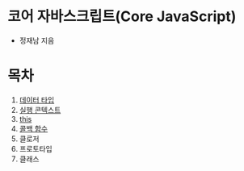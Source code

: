 # 코어 자바스크립트(Core JavaScript)

- 정재남 지음

# 목차

1. [데이터 타입](https://github.com/sunghyunjeonme/TIL/blob/master/Book/corejs/corejs-datatype.md)
2. [실행 콘텍스트](https://github.com/sunghyunjeonme/TIL/blob/master/Book/corejs/corejs-execution-context.md)
3. [this](https://github.com/sunghyunjeonme/TIL/blob/master/Book/corejs/210402_corejs-this.md)
4. [콜백 함수](https://github.com/sunghyunjeonme/TIL/blob/master/Book/corejs/210402_corejs-callback.md)
5. 클로저
6. 프로토타입
7. 클래스
